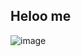 ## Heloo me

 ![image](https://www.google.com/search?q=image&sxsrf=ALiCzsb-9FISDfJS2BMRgt68sxPw5ZW6xQ:1652088447541&tbm=isch&source=iu&ictx=1&vet=1&fir=nH5liarSz56duM%252C0JWe7yDOKrVFAM%252C_%253Bn5hAWsQ-sgKo_M%252C-UStXW0dQEx4SM%252C_%253BDH7p1w2o_fIU8M%252CBa_eiczVaD9-zM%252C_%253BqXynBYpZpHkhWM%252C4O2GvGuD-Cf09M%252C_%253BxE4uU8uoFN00aM%252CpEU77tdqT8sGCM%252C_%253BuD-WKhoPb7taoM%252CVjlu6XxRvRb4lM%252C_%253B0DzWhtJoQ1KWgM%252CcIQ7wXCEtJiOWM%252C_%253BgqzX1TfESdsqZM%252C0aKRK2RZxWjguM%252C_%253BMOAYgJU89sFKnM%252CygIoihldBPn-LM%252C_%253BbDjlNH-20Ukm8M%252CG9GbNX6HcZ2O_M%252C_%253BQOZymhPf48LDYM%252CibTdn4unYxO9nM%252C_%253B2DNOEjVi-CBaYM%252CAOz9-XMe1ixZJM%252C_&usg=AI4_-kTja3bKz2a35BlM74OO9BV_7JddUA&sa=X&ved=2ahUKEwjvhraIjdL3AhVUQvEDHQ_KAL0Q9QF6BAgdEAE#imgrc=n5hAWsQ-sgKo_M)
